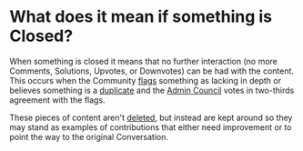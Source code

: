 # What does it mean if something is Closed? #
When something is closed it means that no further interaction (no more 
Comments, Solutions, Upvotes, or Downvotes) can be had with the content.
This occurs when the Community [flags][1] something as lacking in depth or believes 
something is a [duplicate][2] and the [Admin Council][3] votes in two-thirds 
agreement with the flags.

These pieces of content aren't [deleted][4], but instead are kept around
so they may stand as examples of contributions that either need improvement or
to point the way to the original Conversation.

[1]: /help/privileges/flagging/
[2]: /help/questions/duplicates/
[3]: /help/reputation/admin_council/
[4]: /help/conversation/deletions/
